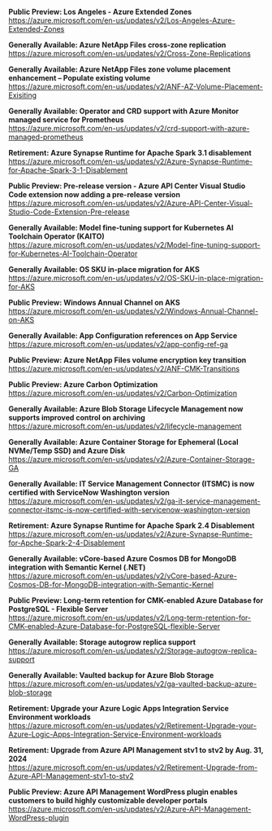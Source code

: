 **Public Preview: Los Angeles - Azure Extended Zones**  
https://azure.microsoft.com/en-us/updates/v2/Los-Angeles-Azure-Extended-Zones

**Generally Available: Azure NetApp Files cross-zone replication**  
https://azure.microsoft.com/en-us/updates/v2/Cross-Zone-Replications

**Generally Available: Azure NetApp Files zone volume placement enhancement – Populate existing volume**  
https://azure.microsoft.com/en-us/updates/v2/ANF-AZ-Volume-Placement-Exisiting

**Generally Available: Operator and CRD support with Azure Monitor managed service for Prometheus**  
https://azure.microsoft.com/en-us/updates/v2/crd-support-with-azure-managed-prometheus

**Retirement: Azure Synapse Runtime for Apache Spark 3.1 disablement**  
https://azure.microsoft.com/en-us/updates/v2/Azure-Synapse-Runtime-for-Apache-Spark-3-1-Disablement

**Public Preview: Pre-release version - Azure API Center Visual Studio Code extension now adding a pre-release version**  
https://azure.microsoft.com/en-us/updates/v2/Azure-API-Center-Visual-Studio-Code-Extension-Pre-release

**Generally Available: Model fine-tuning support for Kubernetes AI Toolchain Operator (KAITO)**  
https://azure.microsoft.com/en-us/updates/v2/Model-fine-tuning-support-for-Kubernetes-AI-Toolchain-Operator

**Generally Available: OS SKU in-place migration for AKS**  
https://azure.microsoft.com/en-us/updates/v2/OS-SKU-in-place-migration-for-AKS

**Public Preview: Windows Annual Channel on AKS**  
https://azure.microsoft.com/en-us/updates/v2/Windows-Annual-Channel-on-AKS

**Generally Available: App Configuration references on App Service**  
https://azure.microsoft.com/en-us/updates/v2/app-config-ref-ga

**Public Preview: Azure NetApp Files volume encryption key transition**  
https://azure.microsoft.com/en-us/updates/v2/ANF-CMK-Transitions

**Public Preview: Azure Carbon Optimization**  
https://azure.microsoft.com/en-us/updates/v2/Carbon-Optimization

**Generally Available: Azure Blob Storage Lifecycle Management now supports improved control on archiving**  
https://azure.microsoft.com/en-us/updates/v2/lifecycle-management

**Generally Available: Azure Container Storage for Ephemeral (Local NVMe/Temp SSD) and Azure Disk**  
https://azure.microsoft.com/en-us/updates/v2/Azure-Container-Storage-GA

**Generally Available: IT Service Management Connector (ITSMC) is now certified with ServiceNow Washington version**  
https://azure.microsoft.com/en-us/updates/v2/ga-it-service-management-connector-itsmc-is-now-certified-with-servicenow-washington-version

**Retirement: Azure Synapse Runtime for Apache Spark 2.4 Disablement**  
https://azure.microsoft.com/en-us/updates/v2/Azure-Synapse-Runtime-for-Apche-Spark-2-4-Disablement

**Generally Available: vCore-based Azure Cosmos DB for MongoDB integration with Semantic Kernel (.NET)**  
https://azure.microsoft.com/en-us/updates/v2/vCore-based-Azure-Cosmos-DB-for-MongoDB-integration-with-Semantic-Kernel

**Public Preview: Long-term retention for CMK-enabled Azure Database for PostgreSQL - Flexible Server**  
https://azure.microsoft.com/en-us/updates/v2/Long-term-retention-for-CMK-enabled-Azure-Database-for-PostgreSQL-flexible-Server

**Generally Available: Storage autogrow replica support**  
https://azure.microsoft.com/en-us/updates/v2/Storage-autogrow-replica-support

**Generally Available: Vaulted backup for Azure Blob Storage**  
https://azure.microsoft.com/en-us/updates/v2/ga-vaulted-backup-azure-blob-storage

**Retirement: Upgrade your Azure Logic Apps Integration Service Environment workloads**  
https://azure.microsoft.com/en-us/updates/v2/Retirement-Upgrade-your-Azure-Logic-Apps-Integration-Service-Environment-workloads

**Retirement: Upgrade from Azure API Management stv1 to stv2 by Aug. 31, 2024**  
https://azure.microsoft.com/en-us/updates/v2/Retirement-Upgrade-from-Azure-API-Management-stv1-to-stv2

**Public Preview: Azure API Management WordPress plugin enables customers to build highly customizable developer portals**  
https://azure.microsoft.com/en-us/updates/v2/Azure-API-Management-WordPress-plugin